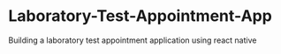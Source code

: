 # Laboratory-Test-Appointment-App
Building a laboratory test appointment application using react native
